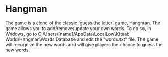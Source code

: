# Hangman

The game is a clone of the classic 'guess the letter' game, Hangman.
The game allows you to add/remove/update your own words. To do so, in Wndows, go to C:/Users/[name]/AppData\LocalLow\Kitaab World\Hangman\Words Database and edit the "words.txt" file. The game will recognize the new words and will give players the chance to guess the new words.
